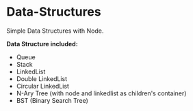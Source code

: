 # Data-Structures

Simple Data Structures with Node.

**Data Structure included:**
- Queue
- Stack
- LinkedList
- Double LinkedList
- Circular LinkedList
- N-Ary Tree (with node and linkedlist as children's container)
- BST (Binary Search Tree)
